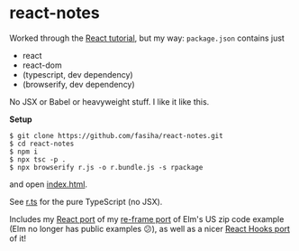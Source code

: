 # react-notes
Worked through the [React tutorial](https://reactjs.org/docs/hello-world.html), but my way: `package.json` contains just
- react
- react-dom
- (typescript, dev dependency)
- (browserify, dev dependency)

No JSX or Babel or heavyweight stuff. I like it like this.

**Setup**

```
$ git clone https://github.com/fasiha/react-notes.git
$ cd react-notes
$ npm i
$ npx tsc -p .
$ npx browserify r.js -o r.bundle.js -s rpackage
```
and open [index.html](https://fasiha.github.io/react-notes/).

See [r.ts](r.ts) for the pure TypeScript (no JSX). 

Includes my [React port](https://fasiha.github.io/react-notes/#root7) of my [re-frame port](https://github.com/fasiha/zip-code-re-frame) of Elm's US zip code example (Elm no longer has public examples 😕), as well as a nicer [React Hooks port](https://fasiha.github.io/react-notes/#root8) of it!